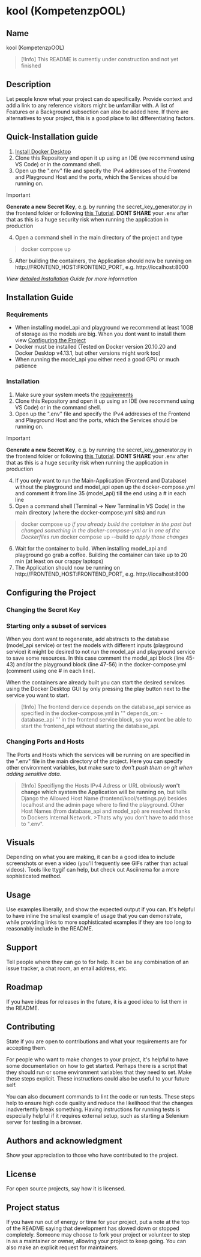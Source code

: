 # kool (KompetenzpOOL)

## Name
kool (KompetenzpOOL)

>[!Info]
> This README is currently under construction and not yet finished

## Description
Let people know what your project can do specifically. Provide context and add a link to any reference visitors might be unfamiliar with. A list of Features or a Background subsection can also be added here. If there are alternatives to your project, this is a good place to list differentiating factors.

## Quick-Installation guide


1. [Install Docker Desktop](https://docs.docker.com/get-docker/)
2. Clone this Repository and open it up using an IDE (we recommend using VS Code) or in the command shell.
3. Open up the ".env" file and specify the IPv4 addresses of the Frontend and Playground Host and the ports, which the Services should be running on. 
>[!important]
>**Generate a new Secret Key**, e.g. by running the secret_key_generator.py in the frontend folder or following [this Tutorial](https://www.educative.io/answers/how-to-generate-a-django-secretkey). **DONT SHARE** your .env after that as this is a huge security risk when running the application in production
4. Open a command shell in the main directory of the project and type
> docker compose up
5. After building the containers, the Application should now be running on http://FRONTEND_HOST:FRONTEND_PORT, e.g. http://localhost:8000

*View [detailed Installation](#installation-guide) Guide for more information*

## Installation Guide
### Requirements
- When installing model_api and playground we recommend at least 10GB of storage as the models are big. When you dont want to install them view [Configuring the Project](#configuring-the-project)
- Docker must be installed (Tested on Docker version 20.10.20 and Docker Desktop v4.13.1, but other versions might work too)
- When running the model_api you either need a good GPU or much patience
### Installation
1. Make sure your system meets the [requirements](#installation)  
2. Clone this Repository and open it up using an IDE (we recommend using VS Code) or in the command shell.
3. Open up the ".env" file and specify the IPv4 addresses of the Frontend and Playground Host and the ports, which the Services should be running on.  
>[!important]
>**Generate a new Secret Key**, e.g. by running the secret_key_generator.py in the frontend folder or following [this Tutorial](https://www.educative.io/answers/how-to-generate-a-django-secretkey). **DONT SHARE** your .env after that as this is a huge security risk when running the application in production
4. If you only want to run the Main-Application (Frontend and Database) without the playground and model_api open up the docker-compose.yml and comment it from line 35 (model_api) till the end using a # in each line
5. Open a command shell (Terminal -> New Terminal in VS Code) in the main directory (where the docker-compose.yml sits) and run
> docker compose up
*if you already build the container in the past but changed something in the docker-compose-yml or in one of the Dockerfiles run*
> docker compose up --build
*to apply those changes*
6. Wait for the container to build. When installing model_api and playground go grab a coffee. Building the container can take up to 20 min (at least on our crappy laptops)
7. The Application should now be running on http://FRONTEND_HOST:FRONTEND_PORT, e.g. http://localhost:8000

## Configuring the Project
### Changing the Secret Key 

### Starting only a subset of services
When you dont want to regenerate, add abstracts to the database (model_api service) or test the models with different inputs (playground service) it might be desired to not run the model_api and playground service to save some resources. In this case comment the model_api block (line 45-43) and/or the playground block (line 47-56) in the docker-compose.yml (comment using one # in each line).

When the containers are already built you can start the desired services using the Docker Desktop GUI by only pressing the play button next to the service you want to start. 

>[!Info]
>The frontend dervice depends on the database_api service as specified in the docker-compose.yml in
>'''
>depends_on:
>     - database_api
>'''
>in the frontend service block, so you wont be able to start the frontend_api without starting the 
>database_api.
### Changing Ports and Hosts
The Ports and Hosts which the services will be running on are specified in the ".env" file in the main directory of the project. Here you can specify other environment variables, but make sure to *don't push them on git when adding sensitive data*.

>[!Info]
>Specifiyng the Hosts IPv4 Adress or URL obviously **won't change which system the Application will be running on**, but tells Django the Allowed Host Name (frontend/kool/settings.py) besides localhost and 
>the admin page where to find the playground.
>Other Host Names (from database_api and model_api) are resolved thanks to Dockers Internal Network. >Thats why you don't have to add those to ".env". 

## Visuals
Depending on what you are making, it can be a good idea to include screenshots or even a video (you'll frequently see GIFs rather than actual videos). Tools like ttygif can help, but check out Asciinema for a more sophisticated method.


## Usage
Use examples liberally, and show the expected output if you can. It's helpful to have inline the smallest example of usage that you can demonstrate, while providing links to more sophisticated examples if they are too long to reasonably include in the README.

## Support
Tell people where they can go to for help. It can be any combination of an issue tracker, a chat room, an email address, etc.

## Roadmap
If you have ideas for releases in the future, it is a good idea to list them in the README.

## Contributing
State if you are open to contributions and what your requirements are for accepting them.

For people who want to make changes to your project, it's helpful to have some documentation on how to get started. Perhaps there is a script that they should run or some environment variables that they need to set. Make these steps explicit. These instructions could also be useful to your future self.

You can also document commands to lint the code or run tests. These steps help to ensure high code quality and reduce the likelihood that the changes inadvertently break something. Having instructions for running tests is especially helpful if it requires external setup, such as starting a Selenium server for testing in a browser.

## Authors and acknowledgment
Show your appreciation to those who have contributed to the project.

## License
For open source projects, say how it is licensed.

## Project status
If you have run out of energy or time for your project, put a note at the top of the README saying that development has slowed down or stopped completely. Someone may choose to fork your project or volunteer to step in as a maintainer or owner, allowing your project to keep going. You can also make an explicit request for maintainers.